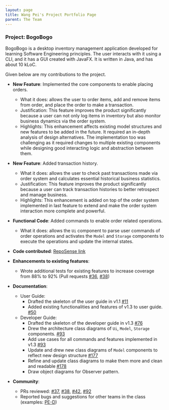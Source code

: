 ```yaml
---
layout: page
title: Wang Pei's Project Portfolio Page
parent: The Team
---
```


### Project: BogoBogo

BogoBogo is a desktop inventory management application developed for learning Software Engineering principles. The user interacts with it using a CLI, and it has a GUI created with JavaFX. It is written in Java, and has about 10 kLoC.

Given below are my contributions to the project.

* **New Feature**: Implemented the core components to enable placing orders.
    * What it does: allows the user to order items, add and remove items from order, and place the order to make a transaction.
    * Justification: This feature improves the product significantly because a user can not only log items in inventory but also monitor business dynamics via the order system.
    * Highlights: This enhancement affects existing model structures and new features to be added in the future. It required an in-depth analysis of design alternatives. The implementation too was challenging as it required changes to multiple existing components while designing good interacting logic and abstraction between them.

* **New Feature**: Added transaction history.
  * What it does: allows the user to check past transactions made via order system and calculates essential historical business statistics.
  * Justification: This feature improves the product significantly because a user can track transaction histories to better retrospect and manage business.
  * Highlights: This enhancement is added on top of the order system implemented in last feature to extend and make the order system interaction more complete and powerful.

* **Functional Code**: Added commands to enable order related operations.
    * What it does: allows the `Ui` component to parse user commands of order operations and activates the `Model` and `Storage` components to execute the operations and update the internal states.
        

* **Code contributed**: [RepoSense link](https://nus-cs2103-ay2122s1.github.io/tp-dashboard/?search=&sort=groupTitle&sortWithin=title&timeframe=commit&mergegroup=&groupSelect=groupByRepos&breakdown=true&checkedFileTypes=docs~functional-code~test-code~other&since=2021-09-17&tabOpen=true&tabType=authorship&tabAuthor=wangpeialex&tabRepo=AY2122S1-CS2103-F10-2%2Ftp%5Bmaster%5D&authorshipIsMergeGroup=false&authorshipFileTypes=docs~functional-code~test-code&authorshipIsBinaryFileTypeChecked=false)

* **Enhancements to existing features**:
    * Wrote additional tests for existing features to increase coverage from 88% to 92% (Pull requests [\#36](), [\#38]())

* **Documentation**:
    * User Guide:
        * Drafted the skeleton of the user guide in v1.1 [\#11](https://github.com/AY2122S1-CS2103-F10-2/tp/pull/11)
        * Added existing functionalities and features of v1.3 to user guide. [\#50](https://github.com/AY2122S1-CS2103-F10-2/tp/pull/50)
    * Developer Guide:
        * Drafted the skeleton of the developer guide in v1.3 [\#76](https://github.com/AY2122S1-CS2103-F10-2/tp/pull/76)
        * Drew the architecture class diagrams of `Ui`, `Model`, `Storage` components. [\#93](https://github.com/AY2122S1-CS2103-F10-2/tp/pull/93)
        * Add use cases for all commands and features implemented in v1.3 [\#93](https://github.com/AY2122S1-CS2103-F10-2/tp/pull/93)
        * Update and drew new class diagrams of `Model` components to reflect new design structure [\#177](https://github.com/AY2122S1-CS2103-F10-2/tp/pull/177)
        * Refine and update class diagrams to make them more and clean and readable [\#178](https://github.com/AY2122S1-CS2103-F10-2/tp/pull/178/files?authenticity_token=cnwcniV%2B3SlxviaiSsFhbzbBAYOnwhmeY2huI3o3cGoSb8zemdrQDT4cW%2B9c4lGKPdVT4ZxW%2BANMgfyP%2FE269A%3D%3D&file-filters%5B%5D=.png)
        * Draw object diagrams for Observer pattern.

* **Community**:
    * PRs reviewed: [\#37](https://github.com/AY2122S1-CS2103-F10-2/tp/pull/37), [\#38](https://github.com/AY2122S1-CS2103-F10-2/tp/pull/38), [\#42](https://github.com/AY2122S1-CS2103-F10-2/tp/pull/42), [\#92](https://github.com/AY2122S1-CS2103-F10-2/tp/pull/92)
    * Reported bugs and suggestions for other teams in the class (examples: [PE-D](https://github.com/wangpeialex/ped/issues))
